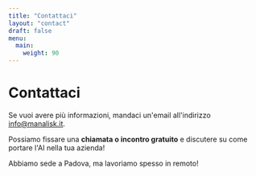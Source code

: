 ```yaml
---
title: "Contattaci"
layout: "contact"
draft: false
menu:
  main:
    weight: 90
---
```


# Contattaci

Se vuoi avere più informazioni, mandaci un'email all'indirizzo [info@manalisk.it](mailto:info@manalisk.it).

Possiamo fissare una **chiamata o incontro gratuito** e discutere su come portare l'AI nella tua azienda!

Abbiamo sede a Padova, ma lavoriamo spesso in remoto!